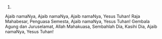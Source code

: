 1.
Ajaib namaNya, Ajaib namaNya,
Ajaib namaNya, Yesus Tuhan!
Raja Mahabesar, Penguasa Semesta,
Ajaib namaNya, Yesus Tuhan!
Gembala Agung dan Juruselamat,
Allah Mahakuasa, Sembahlah Dia,
Kasihi Dia, Ajaib namaNya,
Yesus Tuhan!
